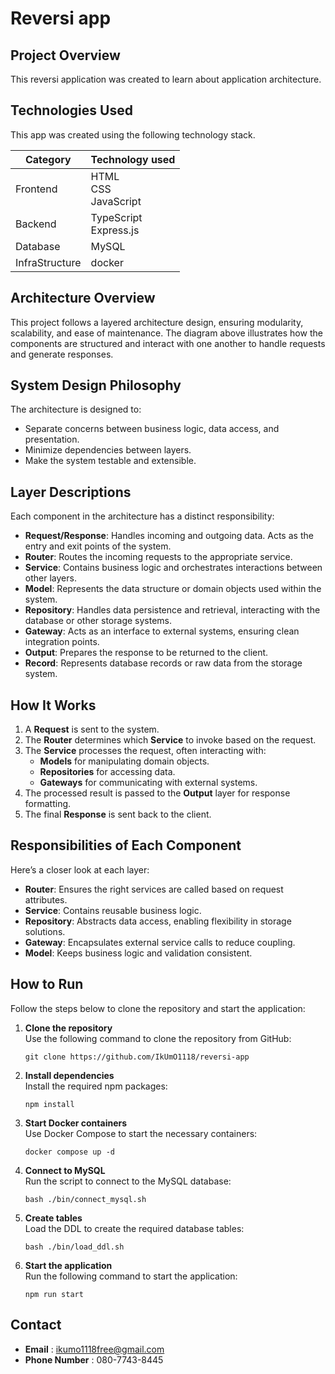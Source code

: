 # Reversi app

## Project Overview

This reversi application was created to learn about application architecture.

## Technologies Used

This app was created using the following technology stack.

| Category       | Technology used           |
| -------------- | ------------------------- |
| Frontend       | HTML<br>CSS<br>JavaScript |
| Backend        | TypeScript<br>Express.js  |
| Database       | MySQL                     |
| InfraStructure | docker<br>                |

## Architecture Overview

This project follows a layered architecture design, ensuring modularity, scalability, and ease of maintenance. The diagram above illustrates how the components are structured and interact with one another to handle requests and generate responses.

## System Design Philosophy

The architecture is designed to:

- Separate concerns between business logic, data access, and presentation.
- Minimize dependencies between layers.
- Make the system testable and extensible.

## Layer Descriptions

Each component in the architecture has a distinct responsibility:

- **Request/Response**: Handles incoming and outgoing data. Acts as the entry and exit points of the system.
- **Router**: Routes the incoming requests to the appropriate service.
- **Service**: Contains business logic and orchestrates interactions between other layers.
- **Model**: Represents the data structure or domain objects used within the system.
- **Repository**: Handles data persistence and retrieval, interacting with the database or other storage systems.
- **Gateway**: Acts as an interface to external systems, ensuring clean integration points.
- **Output**: Prepares the response to be returned to the client.
- **Record**: Represents database records or raw data from the storage system.

## How It Works

1. A **Request** is sent to the system.
2. The **Router** determines which **Service** to invoke based on the request.
3. The **Service** processes the request, often interacting with:
   - **Models** for manipulating domain objects.
   - **Repositories** for accessing data.
   - **Gateways** for communicating with external systems.
4. The processed result is passed to the **Output** layer for response formatting.
5. The final **Response** is sent back to the client.

## Responsibilities of Each Component

Here’s a closer look at each layer:

- **Router**: Ensures the right services are called based on request attributes.
- **Service**: Contains reusable business logic.
- **Repository**: Abstracts data access, enabling flexibility in storage solutions.
- **Gateway**: Encapsulates external service calls to reduce coupling.
- **Model**: Keeps business logic and validation consistent.

## How to Run

Follow the steps below to clone the repository and start the application:

1.  **Clone the repository**  
    Use the following command to clone the repository from GitHub:

        git clone https://github.com/IkUmO1118/reversi-app

2.  **Install dependencies**  
    Install the required npm packages:

        npm install

3.  **Start Docker containers**  
    Use Docker Compose to start the necessary containers:

        docker compose up -d

4.  **Connect to MySQL**  
    Run the script to connect to the MySQL database:

        bash ./bin/connect_mysql.sh

5.  **Create tables**  
    Load the DDL to create the required database tables:

        bash ./bin/load_ddl.sh

6.  **Start the application**  
    Run the following command to start the application:

        npm run start

## Contact

- **Email** : ikumo1118free@gmail.com
- **Phone Number** : 080-7743-8445

